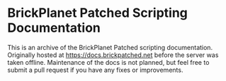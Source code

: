 # BrickPlanet Patched Scripting Documentation

This is an archive of the BrickPlanet Patched scripting documentation. Originally hosted at https://docs.brickpatched.net before the server was taken offline. Maintenance of the docs is not planned, but feel free to submit a pull request if you have any fixes or improvements.
